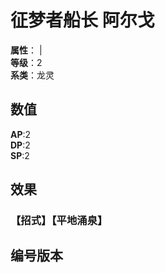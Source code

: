 
<script setup>
let list = [
    { number: "BD01-006", url: "/packs/BD01" }
]
</script>

# 征梦者船长 阿尔戈

**属性**：<CardAttribute text="水"/> | <CardAttribute text="土"/><br>
**等级**：2<br>
**系类**：龙灵

## 数值

**AP**:2<br>
**DP**:2<br>
**SP**:2

## 效果

### 【招式】【平地涌泉】

## 编号版本

<CardNumberBox :list="list"/>
